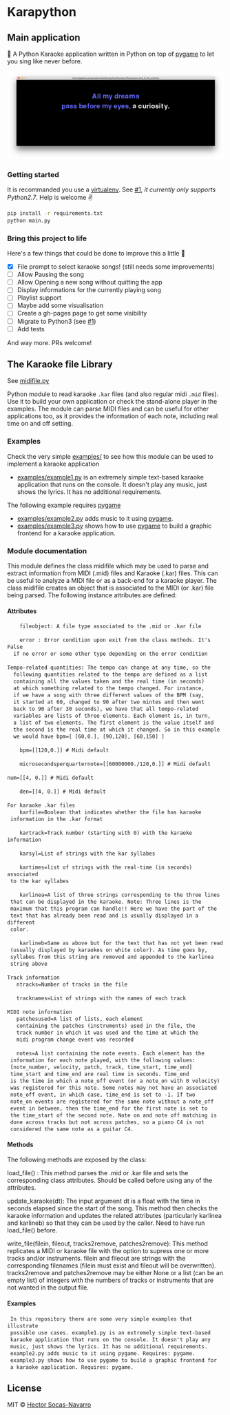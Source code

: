 # Karapython

## Main application

:microphone: A Python Karaoke application written in Python on top of [pygame](pygame) to let you sing like never before.

![application-preview.png](docs/application-preview.png)

### Getting started

It is recommanded you use a [virtualenv](http://docs.python-guide.org/en/latest/dev/virtualenvs/). See [#1](https://github.com/hsocasnavarro/Karapython/issues/1), _it currently only supports Python2.7_. Help is welcome :v:

```bash
pip install -r requirements.txt
python main.py
```

### Bring this project to life

Here's a few things that could be done to improve this a little :rocket:

- [x] File prompt to select karaoke songs! (still needs some improvements)
- [ ] Allow Pausing the song
- [ ] Allow Opening a new song without quitting the app
- [ ] Display informations for the currently playing song
- [ ] Playlist support
- [ ] Maybe add some visualisation
- [ ] Create a gh-pages page to get some visibility
- [ ] Migrate to Python3 (see [#1](https://github.com/hsocasnavarro/Karapython/issues/1))
- [ ] Add tests

And way more. PRs welcome!

## The Karaoke file Library

See [midifile.py](midifle.py)

Python module to read karaoke `.kar` files (and also regular midi `.mid` files). Use it to build your own application or check the stand-alone player in the examples. The module can parse MIDI files and can be useful for other applications too, as it provides the information of each note, including real time on and off setting.

### Examples

Check the very simple [examples/](examples) to see how this module can be used to implement a karaoke application
- [examples/example1.py](examples/example1.py) is an extremely simple text-based karaoke application that runs on the console. It doesn't play any music, just shows the lyrics. It has no additional requirements.

The following example requires [pygame](pygame)

- [examples/example2.py](examples/example2.py) adds music to it using [pygame](pygame). 
- [examples/example3.py](examples/example3.py) shows how to use [pygame](pygame) to build a graphic frontend for a karaoke application.

### Module documentation

This module defines the class midifile which may be used to parse and
extract information from MIDI (.mid) files and Karaoke (.kar) files. 
This can be useful to analyze a MIDI file or as a back-end for a
karaoke player. The class midifile creates an object that is associated
to the MIDI (or .kar) file being parsed. The following instance attributes
are defined:

#### Attributes

        fileobject: A file type associated to the .mid or .kar file

        error : Error condition upon exit from the class methods. It's False
      if no error or some other type depending on the error condition

    Tempo-related quantities: The tempo can change at any time, so the
      following quantities related to the tempo are defined as a list
      containing all the values taken and the real time (in seconds)
      at which something related to the tempo changed. For instance,
      if we have a song with three different values of the BPM (say,
      it started at 60, changed to 90 after two mintes and then went
      back to 90 after 30 seconds), we have that all tempo-related
      variables are lists of three elements. Each element is, in turn,
      a list of two elements. The first element is the value itself and
      the second is the real time at which it changed. So in this example
      we would have bpm=[ [60,0.], [90,120], [60,150] ]
     
        bpm=[[120,0.]] # Midi default

    	microsecondsperquarternote=[[60000000./120,0.]] # Midi default

	num=[[4, 0.]] # Midi default

    	den=[[4, 0.]] # Midi default
    
    For karaoke .kar files
    	karfile=Boolean that indicates whether the file has karaoke 
     information in the .kar format

     	kartrack=Track number (starting with 0) with the karaoke information

    	karsyl=List of strings with the kar syllabes 

    	kartimes=list of strings with the real-time (in seconds) associated 
     to the kar syllabes

     	karlinea=A list of three strings corresponding to the three lines
     that can be displayed in the karaoke. Note: Three lines is the 
     maximum that this program can handle!! Here we have the part of the
     text that has already been read and is usually displayed in a different
     color.    

    	karlineb=Same as above but for the text that has not yet been read
     (usually displayed by karaokes on white color). As time goes by, 
     syllabes from this string are removed and appended to the karlinea
     string above

    Track information
       ntracks=Number of tracks in the file

       tracknames=List of strings with the names of each track

    MIDI note information 
       patchesused=A list of lists, each element
       containing the patches (instruments) used in the file, the
       track number in which it was used and the time at which the
       midi program change event was recorded

       notes=A list containing the note events. Each element has the
     information for each note played, with the following values:
     [note_number, velocity, patch, track, time_start, time_end]
     time_start and time_end are real time in seconds. Time_end
     is the time in which a note_off event (or a note_on with 0 velocity)
     was registered for this note. Some notes may not have an associated
     note_off event, in which case, time_end is set to -1. If two
     note_on events are registered for the same note without a note_off
     event in between, then the time_end for the first note is set to
     the time_start of the second note. Note on and note off matching is 
     done across tracks but not across patches, so a piano C4 is not 
     considered the same note as a guitar C4.

#### Methods

   The following methods are exposed by the class:

   load_file() : This method parses the .mid or .kar file and sets
     the corresponding class attributes. Should be called before
     using any of the attributes.

   update_karaoke(dt): The input argument dt is a float with the time
     in seconds elapsed since the start of the song. This method then
     checks the karaoke information and updates the related attributes 
     (particularly karlinea and karlineb) so that they can be used
     by the caller. Need to have run load_file() before.

   write_file(filein, fileout, tracks2remove, patches2remove): This
     method replicates a MIDI or karaoke file with the option to
     supress one or more tracks and/or instruments. filein and fileout
     are strings with the corresponding filenames (filein must exist and
     fileout will be overwritten). tracks2remove and patches2remove may
     be either None or a list (can be an empty list) of integers with
     the numbers of tracks or instruments that are not wanted in the
     output file.


#### Examples

     In this repository there are some very simple examples that illustrate
     possible use cases. example1.py is an extremely simple text-based
     karaoke application that runs on the console. It doesn't play any
     music, just shows the lyrics. It has no additional requirements. 
     example2.py adds music to it using pygame. Requires: pygame. 
     example3.py shows how to use pygame to build a graphic frontend for
     a karaoke application. Requires: pygame.

## License

MIT © [Hector Socas-Navarro](https://github.com/hsocasnavarro)

